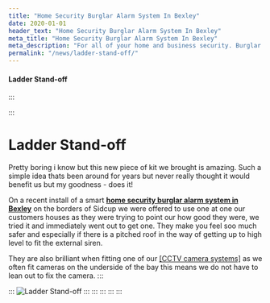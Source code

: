 ```yaml
---
title: "Home Security Burglar Alarm System In Bexley"
date: 2020-01-01
header_text: "Home Security Burglar Alarm System In Bexley"
meta_title: "Home Security Burglar Alarm System In Bexley"
meta_description: "For all of your home and business security. Burglar Alarm Servicing, Burglar Alarm Installation, Alarm Battery and CCTV. Call 020 8302 4065 or email us."
permalink: "/news/ladder-stand-off/"
---
```


#### Ladder Stand-off

:::

::: 
# Ladder Stand-off

Pretty boring i know but this new piece of kit we brought is amazing. Such a simple idea thats been around for years but never really thought it would benefit us but my goodness - does it!

On a recent install of a smart [**home security burglar alarm system in Bexley**](../categories/burglar-alarms.php.html) on the borders of Sidcup we were offered to use one at one our customers houses as they were trying to point our how good they were, we tried it and immediately went out to get one. They make you feel soo much safer and especially if there is a pitched roof in the way of getting up to high level to fit the external siren.

They are also brilliant when fitting one of our [[CCTV camera systems]](../categories/cctv.php.html) as we often fit cameras on the underside of the bay this means we do not have to lean out to fix the camera.
:::

::: 
![Ladder Stand-off](https://res.cloudinary.com/kbs/image/upload/xnlqomls12lykirgmn8y.jpg)
:::
:::
:::
:::
:::